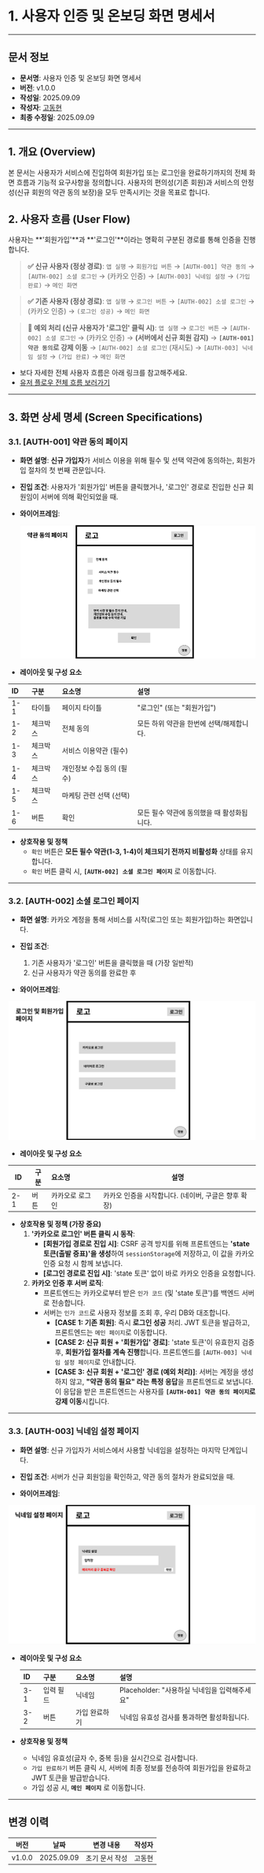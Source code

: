 # 1\. 사용자 인증 및 온보딩 화면 명세서

-----

## 문서 정보

- **문서명**: 사용자 인증 및 온보딩 화면 명세서
- **버전**: v1.0.0
- **작성일**: 2025.09.09
- **작성자**: [고동현](https://github.com/rhehdgus8831)
- **최종 수정일**: 2025.09.09

-----

## 1\. 개요 (Overview)

본 문서는 사용자가 서비스에 진입하여 회원가입 또는 로그인을 완료하기까지의 전체 화면 흐름과 기능적 요구사항을 정의합니다. 사용자의 편의성(기존 회원)과 서비스의 안정성(신규 회원의 약관 동의 보장)을 모두 만족시키는 것을 목표로 합니다.

## 2\. 사용자 흐름 (User Flow)

사용자는 \*\*'회원가입'\*\*과 \*\*'로그인'\*\*이라는 명확히 구분된 경로를 통해 인증을 진행합니다.

> **✅ 신규 사용자 (정상 경로)**: `앱 실행` → `회원가입 버튼` → `[AUTH-001] 약관 동의` → `[AUTH-002] 소셜 로그인` → (카카오 인증) → `[AUTH-003] 닉네임 설정` → `(가입 완료)` → `메인 화면`

> **✅ 기존 사용자 (정상 경로)**: `앱 실행` → `로그인 버튼` → `[AUTH-002] 소셜 로그인` → (카카오 인증) → `(로그인 성공)` → `메인 화면`

> **🚨 예외 처리 (신규 사용자가 '로그인' 클릭 시)**: `앱 실행` → `로그인 버튼` → `[AUTH-002] 소셜 로그인` → (카카오 인증) → **(서버에서 신규 회원 감지)** → **`[AUTH-001] 약관 동의`로 강제 이동** → `[AUTH-002] 소셜 로그인` (재시도) → `[AUTH-003] 닉네임 설정` → `(가입 완료)` → `메인 화면`

- 보다 자세한 전체 사용자 흐름은 아래 링크를 참고해주세요.
- [유저 플로우 전체 흐름 보러가기](../user-flow/userFlow.md)

-----

## 3\. 화면 상세 명세 (Screen Specifications)

### 3.1. [AUTH-001] 약관 동의 페이지

- **화면 설명**: **신규 가입자**가 서비스 이용을 위해 필수 및 선택 약관에 동의하는, 회원가입 절차의 첫 번째 관문입니다.

- **진입 조건**: 사용자가 '회원가입' 버튼을 클릭했거나, '로그인' 경로로 진입한 신규 회원임이 서버에 의해 확인되었을 때.

- **와이어프레임**:


  ![약관동의 페이지](../assets/img/wireframe/wireframe-auth-01-20250909.png)

- **레이아웃 및 구성 요소**

| ID  | 구분     | 요소명                           | 설명                                                                 |
| :-- | :------- | :------------------------------- | :------------------------------------------------------------------- |
| 1-1 | 타이틀   | 페이지 타이틀                    | "로그인" (또는 "회원가입")                                           |
| 1-2 | 체크박스 | 전체 동의                        | 모든 하위 약관을 한번에 선택/해제합니다.                             |
| 1-3 | 체크박스 | 서비스 이용약관 (필수)           |                                                                      |
| 1-4 | 체크박스 | 개인정보 수집 동의 (필수)        |                                                                      |
| 1-5 | 체크박스 | 마케팅 관련 선택 (선택)        |                                                                      |
| 1-6 | 버튼     | 확인                             | 모든 필수 약관에 동의했을 때 활성화됩니다.                           |

- **상호작용 및 정책**
    - `확인` 버튼은 **모든 필수 약관(1-3, 1-4)이 체크되기 전까지 비활성화** 상태를 유지합니다.
    - `확인` 버튼 클릭 시, **`[AUTH-002] 소셜 로그인 페이지`** 로 이동합니다.

-----

### 3.2. [AUTH-002] 소셜 로그인 페이지

- **화면 설명**: 카카오 계정을 통해 서비스를 시작(로그인 또는 회원가입)하는 화면입니다.

- **진입 조건**:

    1.  기존 사용자가 '로그인' 버튼을 클릭했을 때 (가장 일반적)
    2.  신규 사용자가 약관 동의를 완료한 후

- **와이어프레임**:


![로그인 및 회원가입 페이지](../assets/img/wireframe/wireframe-auth-02-20250909.png)

- **레이아웃 및 구성 요소**

| ID | 구분 | 요소명           | 설명                                               |
| -- | --- | :--------------- | ------------------------------------------------- |
| 2-1 | 버튼 | 카카오로 로그인  | 카카오 인증을 시작합니다. (네이버, 구글은 향후 확장) |

- **상호작용 및 정책 (가장 중요)**
    1.  **'카카오로 로그인' 버튼 클릭 시 동작**:
        - **[회원가입 경로로 진입 시]**: CSRF 공격 방지를 위해 프론트엔드는 **'state 토큰(출발 증표)'을 생성**하여 `sessionStorage`에 저장하고, 이 값을 카카오 인증 요청 시 함께 보냅니다.
        - **[로그인 경로로 진입 시]**: 'state 토큰' 없이 바로 카카오 인증을 요청합니다.
    2.  **카카오 인증 후 서버 로직**:
        - 프론트엔드는 카카오로부터 받은 `인가 코드` (및 'state 토큰')를 백엔드 서버로 전송합니다.
        - 서버는 `인가 코드`로 사용자 정보를 조회 후, 우리 DB와 대조합니다.
            - **[CASE 1: 기존 회원]**: 즉시 **로그인 성공** 처리. JWT 토큰을 발급하고, 프론트엔드는 `메인 페이지`로 이동합니다.
            - **[CASE 2: 신규 회원 + '회원가입' 경로]**: 'state 토큰'이 유효한지 검증 후, **회원가입 절차를 계속 진행**합니다. 프론트엔드를 `[AUTH-003] 닉네임 설정 페이지`로 안내합니다.
            - **[CASE 3: 신규 회원 + '로그인' 경로 (예외 처리)]**: 서버는 계정을 생성하지 않고, **"약관 동의 필요" 라는 특정 응답**을 프론트엔드로 보냅니다. 이 응답을 받은 프론트엔드는 사용자를 **`[AUTH-001] 약관 동의 페이지`로 강제 이동**시킵니다.

-----

### 3.3. [AUTH-003] 닉네임 설정 페이지

- **화면 설명**: 신규 가입자가 서비스에서 사용할 닉네임을 설정하는 마지막 단계입니다.

- **진입 조건**: 서버가 신규 회원임을 확인하고, 약관 동의 절차가 완료되었을 때.

- **와이어프레임**:


![닉네임 설정 페이지](../assets/img/wireframe/wireframe-auth-03-20250909.png)
- **레이아웃 및 구성 요소**

  | ID  | 구분      | 요소명       | 설명                                      |
  | -- | -------- | ----------- | ---------------------------------------- |
  | 3-1 | 입력 필드 | 닉네임       | Placeholder: "사용하실 닉네임을 입력해주세요" |
  | 3-2 | 버튼      | 가입 완료하기 | 닉네임 유효성 검사를 통과하면 활성화됩니다. |

- **상호작용 및 정책**

    - 닉네임 유효성(글자 수, 중복 등)을 실시간으로 검사합니다.
    - `가입 완료하기` 버튼 클릭 시, 서버에 최종 정보를 전송하여 회원가입을 완료하고 JWT 토큰을 발급받습니다.
    - 가입 성공 시, **`메인 페이지`** 로 이동합니다.

-----

## 변경 이력

| 버전   | 날짜       | 변경 내용                                                                 | 작성자 |
| ------ | ---------- | ------------------------------------------------------------------------- |-----|
| v1.0.0 | 2025.09.09 | 초기 문서 작성                                                            | 고동현 |